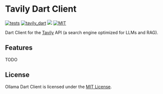 # Tavily Dart Client

[![tests](https://img.shields.io/github/actions/workflow/status/davidmigloz/langchain_dart/test.yaml?logo=github&label=tests)](https://github.com/davidmigloz/langchain_dart/actions/workflows/test.yaml)
[![tavily_dart](https://img.shields.io/pub/v/tavily_dart.svg)](https://pub.dev/packages/tavily_dart)
[![](https://dcbadge.vercel.app/api/server/x4qbhqecVR?style=flat)](https://discord.gg/x4qbhqecVR)
[![MIT](https://img.shields.io/badge/license-MIT-purple.svg)](https://github.com/davidmigloz/langchain_dart/blob/main/LICENSE)

Dart Client for the [Tavily](https://tavily.com) API (a search engine optimized for LLMs and RAG).

## Features

TODO

## License

Ollama Dart Client is licensed under the [MIT License](https://github.com/davidmigloz/langchain_dart/blob/main/LICENSE).

